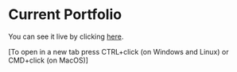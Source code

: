 # Current Portfolio          
 
You can see it live by clicking [here](https://timolansberry.github.io/).

[To open in a new tab press CTRL+click (on Windows and Linux) or CMD+click (on MacOS)]  
  
